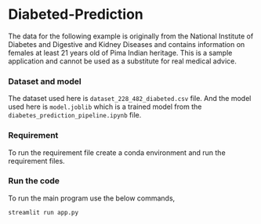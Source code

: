 # Diabeted-Prediction

The data for the following example is originally from the National Institute of Diabetes and Digestive and Kidney Diseases and contains information on females at least 21 years old of Pima Indian heritage. This is a sample application and cannot be used as a substitute for real medical advice.

### Dataset and model

The dataset used here is `dataset_228_482_diabeted.csv` file. And the model used here is `model.joblib` which is a trained model from the `diabetes_prediction_pipeline.ipynb` file.

### Requirement

To run the requirement file create a conda environment and run the requirement files.

### Run the code

To run the main program use the below commands,
```
streamlit run app.py
```
